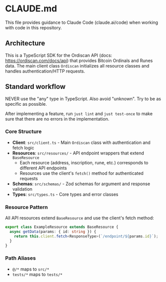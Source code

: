 # CLAUDE.md

This file provides guidance to Claude Code (claude.ai/code) when working with code in this repository.

## Architecture

This is a TypeScript SDK for the Ordiscan API (docs: https://ordiscan.com/docs/api) that provides Bitcoin Ordinals and Runes data. The main client class `Ordiscan` initializes all resource classes and handles authentication/HTTP requests.

## Standard workflow

NEVER use the "any" type in TypeScript. Also avoid "unknown". Try to be as specific as possible.

After implementing a feature, run `just lint` and `just test-once` to make sure that there are no errors in the implementation.

### Core Structure

- **Client**: `src/client.ts` - Main `Ordiscan` class with authentication and fetch logic
- **Resources**: `src/resources/` - API endpoint wrappers that extend `BaseResource`
  - Each resource (address, inscription, rune, etc.) corresponds to different API endpoints
  - Resources use the client's `fetch()` method for authenticated requests
- **Schemas**: `src/schemas/` - Zod schemas for argument and response validation
- **Types**: `src/types.ts` - Core types and error classes

### Resource Pattern

All API resources extend `BaseResource` and use the client's fetch method:
```typescript
export class ExampleResource extends BaseResource {
  async getData(params: { id: string }) {
    return this.client.fetch<ResponseType>(`/endpoint/${params.id}`);
  }
}
```

### Path Aliases

- `@/*` maps to `src/*`
- `tests/*` maps to `tests/*`
